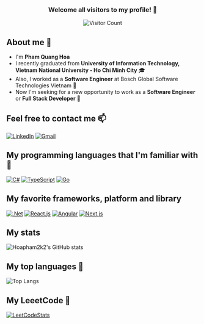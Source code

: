 <div align="center">

### Welcome all visitors to my profile! 🎉

![Visitor Count](https://profile-counter.glitch.me/hoapham2k2/count.svg)

</div>

## About me 👋
- I'm **Pham Quang Hoa**
- I recently graduated from **University of Information Technology, Vietnam National University - Ho Chi Minh City** 🎓
- Also, I worked as a **Software Engineer** at Bosch Global Software Technologies Vietnam 🚀 
- Now I'm seeking for a new opportunity to work as a **Software Engineer** or **Full Stack Developer** 🌟

## Feel free to contact me 📫
[![LinkedIn](https://img.shields.io/badge/linkedin-%230077B5.svg?style=for-the-badge&logo=linkedin&logoColor=white)](https://www.linkedin.com/in/phamquanghoa/)
[![Gmail](https://img.shields.io/badge/Gmail-D14836?style=for-the-badge&logo=gmail&logoColor=white)](mailto:phamquanghoa1404@gmail.com)

## My programming languages that I'm familiar with 🚀
[![C#](https://img.shields.io/badge/c%23-%23239120.svg?style=for-the-badge&logo=csharp&logoColor=white)](https://docs.microsoft.com/en-us/dotnet/csharp/)
[![TypeScript](https://img.shields.io/badge/typescript-%23007ACC.svg?style=for-the-badge&logo=typescript&logoColor=white)](https://www.typescriptlang.org/)
[![Go](https://img.shields.io/badge/go-%2300ADD8.svg?style=for-the-badge&logo=go&logoColor=white)](https://golang.org/)

## My favorite frameworks, platform and library
[![.Net](https://img.shields.io/badge/.NET-5C2D91?style=for-the-badge&logo=.net&logoColor=white)](https://dotnet.microsoft.com/)
[![React.js](https://img.shields.io/badge/react-%2320232a.svg?style=for-the-badge&logo=react&logoColor=%2361DAFB)](https://reactjs.org/)
[![Angular](https://img.shields.io/badge/angular-%23DD0031.svg?style=for-the-badge&logo=angular&logoColor=white)](https://angular.io/)
[![Next.js](https://img.shields.io/badge/Next-black?style=for-the-badge&logo=next.js&logoColor=white)](https://nextjs.org/)

## My stats 
![Hoapham2k2's GitHub stats](https://github-readme-stats.vercel.app/api?username=hoapham2k2&show_icons=true&theme=radical)


## My top languages 🌟
![Top Langs](https://github-readme-stats.vercel.app/api/top-langs/?username=hoapham2k2&layout=compact&theme=radical)

## My LeeetCode 🚀
[![LeetCodeStats](https://leetcard.jacoblin.cool/20520995?theme=dark&font=Roboto&icons=true)](https://leetcode.com/20520995/)

